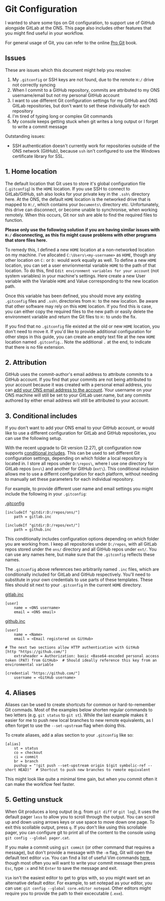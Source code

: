 # Git Configuration

I wanted to share some tips on Git configuration, to support use of GitHub alongside GitLab at the ONS.
This page also includes other features that you might find useful in your workflow.

For general usage of Git, you can refer to the online [Pro Git](https://git-scm.com/book/en/v2) book.

## Issues

These are issues which this document might help you resolve:

1. My `.gitconfig` or SSH keys are not found, due to the remote `H:/` drive not correctly syncing
2. When I commit to a GitHub repository, commits are attributed to my ONS username/email but not my personal GitHub account
3. I want to use different Git configuration settings for my GitHub and ONS GitLab repositories, but don't want to set these individually for each repository
4. I'm tired of typing long or complex Git commands
5. My console keeps getting stuck when git writes a long output or I forget to write a commit message

Outstanding issues:

* SSH authentication doesn't currently work for repositories outside of the ONS network (GitHub), because `ssh` isn't configured to use the Windows certificate library for SSL.


## 1. Home location

The default location that Git uses to store it's global configuration file (`.gitconfig`) is the `HOME` location. If you use SSH to connect to GitLab/GitHub, ssh also looks for your private key in the `.ssh\` directory here. At the ONS, the default `HOME` location is the networked drive that is mapped to `H:/`, which contains your `Documents\` directory etc. Unfortunately, this drive can disconnect, or become unable to synchronise, when working remotely. When this occurs, Git nor ssh are able to find the required files to function.

**Please only use the following solution if you are having similar issues with `H:/` disconnecting, as this fix might cause problems with other programs that store files here.**

To remedy this, I defined a new `HOME` location at a non-networked location on my machine. I've allocated `C:\Users\<my-username>` as `HOME`, though any other location on `C:` or `D:` would work equally as well. To define a new `HOME` location, you can set a user envrionmental variable `HOME` to the path of that location. To do this, find `Edit environment variables for your account` (not system variables) in your machine's settings. Here create a new User variable with the Variable `HOME` and Value corresponding to the new location path.

Once this variable has been defined, you should move any existing `.gitconfig` files and `.ssh\` directories from `H:` to the new location. Be aware that other software may rely on this `HOME` location. If you find this is case, you can either copy the required files to the new path or easily delete the environment variable and return the Git files to `H:` to undo the fix.

If you find that no `.gitconfig` file existed at the old or new `HOME` location, you don't need to move it. If you'd like to provide additional configuration for other steps in this guide, you can create an empty text file at the new `HOME` location named `.gitconfig.`. Note the additional `.` at the end, to indicate that there is no file extension.


## 2. Attribution

GitHub uses the commit-author's email address to attribute commits to a GitHub account. If you find that your commits are not being attributed to your account because it was created with a personal email address, you can [add your ONS email address to the account](https://github.com/settings/emails). Your username on your ONS machine will still be set to your GitLab user.name, but any commits authored by either email address will still be attributed to your account.

## 3. Conditional includes

If you don't want to add your ONS email to your GitHub account, or would like to use a different configuration for GitLab and GitHub repositories, you can use the following setup.

With the recent upgrade to Git version (2.27), git configuration now supports [conditional includes](https://git-scm.com/docs/git-config#_conditional_includes). This can be used to set different Git configuration settings, depending on which folder a local repository is located in. I store all repos under `D:\repos\`, where I use one directory for GitLab repos (`ons\`) and another for GitHub (`ext\`). This conditional inclusion allows me to use a differnt configuration for each platform, without needing to manually set these parameters for each individual repository.

For example, to provide different user name and email settings you might include the following in your `.gitconfig`:

[.gitconfig](the_setup/.gitconfig)
```
[includeIf "gitdir:D:/repos/ons/"]
  	path = gitlab.inc

[includeIf "gitdir:D:/repos/ext/"]
  	path = github.inc
```

This conditionally includes configuration options depending on which folder you are working from. I keep all repositories under `D:/repos`, with all GitLab repos stored under the `ons/` directory and all GitHub repos under `ext/`. You can use any names here, but make sure that the `.gitconfig` reflects these names.

The `.gitconfig` above references two arbitrarily named `.inc` files, which are conditionally included for GitLab and GitHub respectively. You'll need to substitute in your own credentials to use parts of these templates. These files should sit next to your `.gitconfig` in the current `HOME` directory.

[gitlab.inc](the_setup/gitlab.inc)
```
[user]
	name = <ONS username>
	email = <ONS email>
```

[github.inc](the_setup/github.inc)
```
[user]
	name = <Name>
	email = <Email registered on GitHub>

# The next two sections allow HTTP authentication with GitHub
[http "https://github.com/"]
	extraheader = Authorization: basic <Base64-encoded personal access token (PAT) from GitHub>  # Should ideally reference this key from an environmental variable

[credential "https://github.com/"]
	username = <GitHub username>
```

## 4. Aliases

Aliases can be used to create shortcuts for common or hard-to-remember Git commads. Most of the examples below shorten regular commands to two letters (e.g. `git status` to `git st`). While the last example makes it easier for me to push new local branches to new remote equivalents, as I often forget to use the `--set-upstream` flag when doing this.

To create aliases, add a alias section to your `.gitconfig` like so:

```
[alias]
	st = status
	co = checkout
	ci = commit
	br = branch
	pushup = "!git push --set-upstream origin $(git symbolic-ref --short HEAD)"  # Shortcut to push new branches to remote equivalent
```

This might look like quite a minimal time gain, but when you commit often it can make the workflow feel faster.

## 5. Getting unstuck

When Git produces a long output (e.g. from `git diff` or `git log`), it uses the default pager `less` to allow you to scroll through the output. You can scroll up and down using arrows keys or use space to move down one page. To exit this scollable output, press `q`. If you don't like using this scrollable pager, you can configure git to print all of the content to the console using `git config --global pager.cat`.

If you make a commit using `git commit` (or other command that requires a message), but don't provide a message with the `-m` flag, Git will open the default text editor `vim`. You can find a list of useful Vim commands [here](https://gist.github.com/CoolOppo/8832717), though most often you will want to write your commit message then press `Esc`, type `:x` and hit `Enter` to save the message and exit.

`Vim` isn't the easiest editor to get to grips with, so you might want set an alternative default editor. For example, to set notepad as your editor, you can use: `git config --global core.editor notepad`. Other editors might require you to provide the path to their excecutable (`.exe`).

